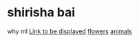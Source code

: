 # shirisha bai
why ml
[Link to be displayed](Actual_Link)
[flowers](https://tse1.mm.bing.net/th?id=OIP.PuPWrQGLcGccVqXE4PHsWAHaEo&pid=Api&P=0&h=180)
[animals](https://blog.mystart.com/wp-content/uploads/shutterstock_474088519-e1527778355375.jpg)
